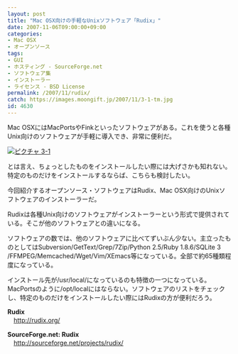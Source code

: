 ```yaml
---
layout: post
title: "Mac OSX向けの手軽なUnixソフトウェア「Rudix」"
date: 2007-11-06T09:00:00+09:00
categories:
- Mac OSX
- オープンソース
tags: 
- GUI
- ホスティング - SourceForge.net
- ソフトウェア集
- インストーラー
- ライセンス - BSD License
permalink: /2007/11/rudix/
catch: https://images.moongift.jp/2007/11/3-1-tm.jpg
id: 4630
---
```

Mac OSXにはMacPortsやFinkといったソフトウェアがある。これを使うと各種Unix向けのソフトウェアが手軽に導入でき、非常に便利だ。   
  
[![ピクチャ 3-1](https://images.moongift.jp/2007/11/3-1-tm.jpg)](https://images.moongift.jp/2007/11/3-1.png)  
  
とは言え、ちょっとしたものをインストールしたい際には大げさかも知れない。特定のものだけをインストールするならば、こちらも検討したい。   
  
今回紹介するオープンソース・ソフトウェアはRudix、Mac OSX向けのUnixソフトウェアのインストーラーだ。   
<!--more-->  
Rudixは各種Unix向けのソフトウェアがインストーラーという形式で提供されている。そこが他のソフトウェアとの違いになる。   
  
ソフトウェアの数では、他のソフトウェアに比べてずいぶん少ない。主立ったものとしてはSubversion/GetText/Grep/7Zip/Python 2.5/Ruby 1.8.6/SQLite 3 /FFMPEG/Memcached/Wget/Vim/XEmacs等になっている。全部で約65種類程度になっている。   
  
インストール先が/usr/local/になっているのも特徴の一つになっている。MacPortsのように/opt/localにはならない。ソフトウェアのリストをチェックし、特定のものだけをインストールしたい際にはRudixの方が便利だろう。   
  
**Rudix**   
　http://rudix.org/   
  
**SourceForge.net: Rudix**   
　[http://sourceforge.net/projects/rudix/   
](http://sourceforge.net/projects/rudix/)

